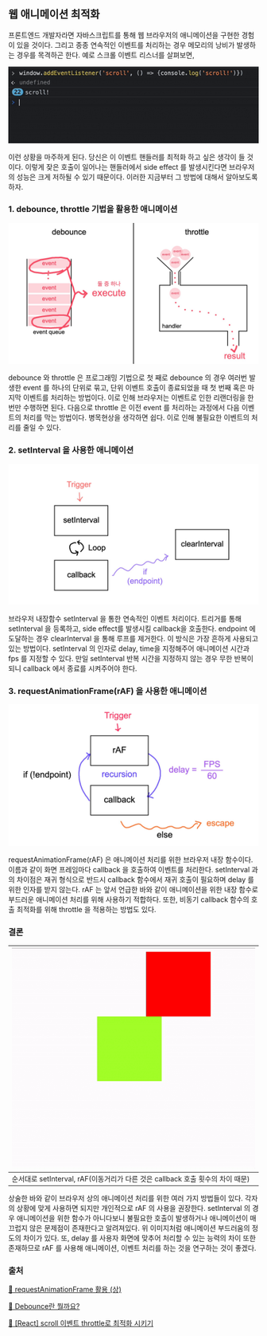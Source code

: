 ## 웹 애니메이션 최적화

프론트엔드 개발자라면 자바스크립트를 통해 웹 브라우저의 애니메이션을 구현한 경험이 있을 것이다. 그리고 종종 연속적인 이벤트를 처리하는 경우 메모리의 낭비가 발생하는 경우를 목격하곤 한다. 예로 스크롤 이벤트 리스너를 살펴보면,

![scroll](./assets/scroll.gif)

이런 상황을 마주하게 된다.  당신은 이 이벤트 핸들러를 최적화 하고 싶은 생각이 들 것이다. 이렇게 잦은 호출이 일어나는 핸들러에서 side effect 를 발생시킨다면 브라우저의 성능은 크게 저하될 수 있기 때문이다. 이러한 지금부터 그 방법에 대해서 알아보도록 하자.



### 1. debounce, throttle 기법을 활용한 애니메이션

![debounce:throttle](./assets/debounce:throttle.jpg)

debounce 와 throttle 은 프로그래밍 기법으로 첫 째로 debounce 의 경우 여러번 발생한 event 를 하나의 단위로 묶고, 단위 이벤트 호출이 종료되었을 때 첫 번째 혹은 마지막 이벤트를 처리하는 방법이다. 이로 인해 브라우저는 이벤트로 인한 리랜더링을 한 번만 수행하면 된다. 다음으로 throttle 은 이전 event 를 처리하는 과정에서 다음 이벤트의 처리를 막는 방법이다. 병목현상을 생각하면 쉽다. 이로 인해 불필요한 이벤트의 처리를 줄일 수 있다.



### 2. setInterval 을 사용한 애니메이션

![setInterval](./assets/setInterval.jpg)

브라우저 내장함수 setInterval 을 통한 연속적인 이벤트 처리이다. 트리거를 통해 setInterval 을 등록하고, side effect를 발생시킬 callback을 호출한다. endpoint 에 도달하는 경우 clearInterval 을 통해 루프를 제거한다. 이 방식은 가장 흔하게 사용되고 있는 방법이다. setInterval 의 인자로 delay, time을 지정해주어 애니메이션 시간과 fps 를 지정할 수 있다. 만일 setInterval 반복 시간을 지정하지 않는 경우 무한 반복이 되니 callback 에서 종료를 시켜주어야 한다.



### 3. requestAnimationFrame(rAF) 을 사용한 애니메이션

![rAF](./assets/rAF.jpg)

requestAnimationFrame(rAF) 은 애니메이션 처리를 위한 브라우저 내장 함수이다. 이름과 같이 화면 프레임마다 callback 을 호출하여 이벤트를 처리한다. setInterval 과의 차이점은 재귀 형식으로 반드시 callback 함수에서 재귀 호출이 필요하며 delay 를 위한 인자를 받지 않는다. rAF 는 앞서 언급한 바와 같이 애니메이션을 위한 내장 함수로 부드러운 애니메이션 처리를 위해 사용하기 적합하다. 또한, 비동기 callback 함수의 호출 최적화를 위해 throttle 을 적용하는 방법도 있다.



### 결론

| ![setInterval_vs_rAF](./assets/setInterval_vs_rAF.gif)       |
| ------------------------------------------------------------ |
| 순서대로 setInterval, rAF(이동거리가 다른 것은 callback 호출 횟수의 차이 때문) |

 상술한 바와 같이 브라우저 상의 애니메이션 처리를 위한 여러 가지 방법들이 있다. 각자의 상황에 맞게 사용하면 되지만 개인적으로 rAF 의 사용을 권장한다. setInterval 의 경우 애니메이션을 위한 함수가 아니다보니 불필요한 호출이 발생하거나 애니메이션이 매끄럽지 않은 문제점이 존재한다고 알려져있다. 위 이미지처럼 애니메이션 부드러움의 정도의 차이가 있다.  또, delay 를 사용자 화면에 맞추어 처리할 수 있는 능력의 차이 또한 존재하므로 rAF 를 사용해 애니메이션, 이벤트 처리를 하는 것을 연구하는 것이 좋겠다.



### 출처

[🔗 requestAnimationFrame 활용 (상)](https://velog.io/@younghwanjoe/requestAnimationFrame%EC%9D%84-%EC%82%AC%EC%9A%A9%ED%95%98%EC%97%AC-%EC%95%A0%EB%8B%88%EB%A9%94%EC%9D%B4%EC%85%98-%EA%B5%AC%ED%98%84%ED%95%98%EA%B8%B0-%EC%83%81)

[🔗 Debounce란 뭘까요?](https://medium.com/@feanar/debounce%EB%9E%80-%EB%AD%98%EA%B9%8C%EC%9A%94-82204c8b953f)

[🔗 [React] scroll 이벤트 throttle로 최적화 시키기](https://mengkki.netlify.app/React/2021-01-13-scroll%20optimization/)